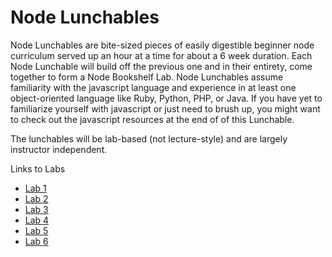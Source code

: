 Node Lunchables
==================

Node Lunchables are bite-sized pieces of easily digestible beginner node curriculum served up an hour at a time for about a 6 week duration. Each Node Lunchable will build off the previous one and in their entirety, come together to form a Node Bookshelf Lab. Node Lunchables assume familiarity with the javascript language and experience in at least one object-oriented language like Ruby, Python, PHP, or Java. If you have yet to familiarize yourself with javascript or just need to brush up, you might want to check out the javascript resources at the end of  of this Lunchable.

The lunchables will be lab-based (not lecture-style) and are largely instructor independent. 

Links to Labs
* [Lab 1](https://docs.google.com/document/d/1FE6Ftjg2TAZ4opWhCoh9M0d7yMVyYGwWvgMg6J8roM8/edit)
* [Lab 2](https://docs.google.com/document/d/1gacLoZ2TMnUccWiD0w7R8PSxk1QCcnX491QWiYgxGz0/edit)
* [Lab 3](https://docs.google.com/document/d/1PyHmKjfCHzpjiMWorpTJkJZEWmI2YV2Pg_LpQY1NyT4/edit)
* [Lab 4](https://docs.google.com/document/d/1CoOEsmiBq0ukcv7NXYhZUAnHxzVQjHXbVHWboF20twI/edit)
* [Lab 5](https://docs.google.com/document/d/1b_0SANDHYFeRpLr0SKk2_-LL5-9qmvV32ympvxmZ9AQ/edit)
* [Lab 6](https://docs.google.com/document/d/1-oVYjBGc09yIAMqrvNGwTVNWlD2N-yxCs8Of-aMXmAY/edit)

